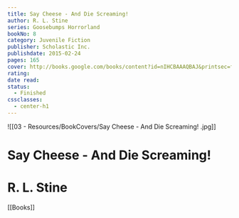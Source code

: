 ```yaml
---
title: Say Cheese - And Die Screaming!
author: R. L. Stine
series: Goosebumps Horrorland
bookNo: 8
category: Juvenile Fiction
publisher: Scholastic Inc.
publishdate: 2015-02-24
pages: 165
cover: http://books.google.com/books/content?id=nIHCBAAAQBAJ&printsec=frontcover&img=1&zoom=1&edge=curl&source=gbs_api
rating: 
date read: 
status:
  - Finished
cssclasses:
  - center-h1
---
```

![[03 - Resources/BookCovers/Say Cheese - And Die Screaming! .jpg]]
# Say Cheese - And Die Screaming!
# R. L. Stine




[[Books]]